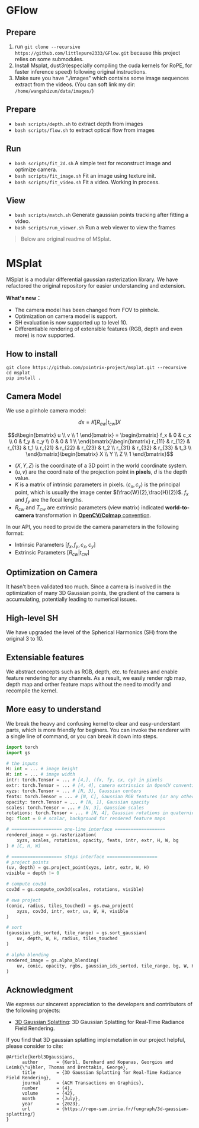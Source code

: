 # GFlow

## Prepare
1. run `git clone --recursive https://github.com/littlepure2333/GFlow.git` because this project relies on some submodules.
2. Install Msplat, dust3r(especially compiling the cuda kernels for RoPE, for faster inference speed) following original instructions.
3. Make sure you have "./images" which contains some image sequences extract from the videos. (You can soft link my dir: `/home/wangshizun/data/images/`)

## Prepare
* `bash scripts/depth.sh` to extract depth from images
* `bash scripts/flow.sh` to extract optical flow from images

## Run
* `bash scripts/fit_2d.sh` A simple test for reconstruct image and optimize camera.
* `bash scripts/fit_image.sh` Fit an image using texture init.
* `bash scripts/fit_video.sh` Fit a video. Working in process.

## View
* `bash scripts/match.sh` Generate gaussian points tracking after fitting a video.
* `bash scripts/run_viewer.sh` Run a web viewer to view the frames




> Below are original readme of MSplat.




# MSplat

MSplat is a modular differential gaussian rasterization library. We have refactored the original repository for easier understanding and extension.

**What's new：**
- The camera model has been changed from FOV to pinhole.
- Optimization on camera model is support.
- SH evaluation is now supported up to level 10.
- Differentiable rendering of extensible features (RGB, depth and even more) is now supported. 

## How to install
```shell
git clone https://github.com/pointrix-project/msplat.git --recursive
cd msplat
pip install .
```

## Camera Model
We use a pinhole camera model:

$$dx=K[R_{cw}|t_{cw}]X$$

$$d\begin{bmatrix}
  u \\ 
  v \\ 
  1
\end{bmatrix} = \begin{bmatrix}
  f_x & 0 & c_x \\
  0 &  f_y & c_y \\
  0 & 0 & 1 \\
\end{bmatrix}\begin{bmatrix}
  r_{11} & r_{12} & r_{13} & t_1 \\
  r_{21} & r_{22} & r_{23} & t_2 \\
  r_{31} & r_{32} & r_{33} & t_3 \\
\end{bmatrix}\begin{bmatrix}
  X \\ 
  Y \\ 
  Z \\ 
  1
\end{bmatrix}$$

* $(X, Y, Z)$ is the coordinate of a 3D point in the world coordinate system.
* $(u,v)$ are the coordinate of the projection point in **pixels**, $d$ is the depth value. 
* $K$ is a matrix of intrinsic parameters in pixels. $(c_x, c_y)$ is the principal point, which is usually the image center $(\frac{W}{2},\frac{H}{2})$. $f_x$ and $f_y$ are the focal lengths.
* $R_{cw}$ and $T_{cw}$ are extrinsic parameters (view matrix) indicated **world-to-camera** transformation in  [**OpenCV/Colmap** convention](https://kit.kiui.moe/camera/#common-camera-coordinate-systems).

In our API, you need to provide the camera parameters in the following format:
- Intrinsic Parameters $[f_x, f_y, c_x, c_y]$
- Extrinsic Parameters $[R_{cw}|t_{cw}]$

## Optimization on Camera
It hasn't been validated too much. Since a camera is involved in the optimization of many 3D Gaussian points, the gradient of the camera is  accumulating, potentially leading to numerical issues.

## High-level SH
We have upgraded the level of the Spherical Harmonics (SH) from the original 3 to 10.

## Extensiable features
We abstract concepts such as RGB, depth, etc. to features and enable feature rendering for any channels. As a result, we easily render rgb map, depth map and orther feature maps without the need to modify and recompile the kernel.

## More easy to understand
We break the heavy and confusing kernel to clear and easy-understant parts, which is more friendly for beginers. You can invoke the renderer with a single line of command, or you can break it down into steps.

```python
import torch
import gs

# the inputs
H: int = ... # image height
W: int = ... # image width
intr: torch.Tensor = ... # [4,], (fx, fy, cx, cy) in pixels
extr: torch.Tensor = ... # [4, 4], camera extrinsics in OpenCV convention.
xyzs: torch.Tensor = ... # [N, 3], Gaussian centers
feats: torch.Tensor = ... # [N, C], Gaussian RGB features (or any other features with arbitrary channels!)
opacity: torch.Tensor = ... # [N, 1], Gaussian opacity
scales: torch.Tensor = ... # [N, 3], Gaussian scales
rotations: torch.Tensor = ... # [N, 4], Gaussian rotations in quaternion
bg: float = 0 # scalar, background for rendered feature maps

# =================== one-line interface =================== 
rendered_image = gs.rasterization(
    xyzs, scales, rotations, opacity, feats, intr, extr, H, W, bg
) # [C, H, W]

# =================== steps interface =================== 
# project points
(uv, depth) = gs.project_point(xyzs, intr, extr, W, H)
visible = depth != 0

# compute cov3d
cov3d = gs.compute_cov3d(scales, rotations, visible)

# ewa project
(conic, radius, tiles_touched) = gs.ewa_project(
    xyzs, cov3d, intr, extr, uv, W, H, visible
)

# sort
(gaussian_ids_sorted, tile_range) = gs.sort_gaussian(
    uv, depth, W, H, radius, tiles_touched
)

# alpha blending
rendered_image = gs.alpha_blending(
    uv, conic, opacity, rgbs, gaussian_ids_sorted, tile_range, bg, W, H,
)
```

## Acknowledgment
We express our sincerest appreciation to the developers and contributors of the following projects:
- [3D Gaussian Splatting](https://github.com/graphdeco-inria/gaussian-splatting): 3D Gaussian Splatting for Real-Time Radiance Field Rendering.

If you find that 3D gaussian splatting implemetation in our project helpful, please consider to cite:
```
@Article{kerbl3Dgaussians,
      author       = {Kerbl, Bernhard and Kopanas, Georgios and Leimk{\"u}hler, Thomas and Drettakis, George},
      title        = {3D Gaussian Splatting for Real-Time Radiance Field Rendering},
      journal      = {ACM Transactions on Graphics},
      number       = {4},
      volume       = {42},
      month        = {July},
      year         = {2023},
      url          = {https://repo-sam.inria.fr/fungraph/3d-gaussian-splatting/}
}
```